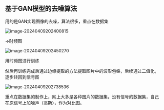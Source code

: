 ## 基于GAN模型的去噪算法

用的是GAN实现图像的去噪，算法很多，重点在数据集

![image-20240409202400815](C:\Users\admin\AppData\Roaming\Typora\typora-user-images\image-20240409202400815.png)

→时频图

![image-20240409202450270](C:\Users\admin\AppData\Roaming\Typora\typora-user-images\image-20240409202450270.png)

用时频图进行训练

然后再训练完成后通过边缘提取的方法提取图片中的波形包络，后续通过二值化，逐步转回到信号图

![image-20240409202738536](C:\Users\admin\AppData\Roaming\Typora\typora-user-images\image-20240409202738536.png)

重点在数据集的制作上，网上大多是各种图片的数据集，没有信号的数据集，自己在原信号上加噪声（高斯），作为对比图。